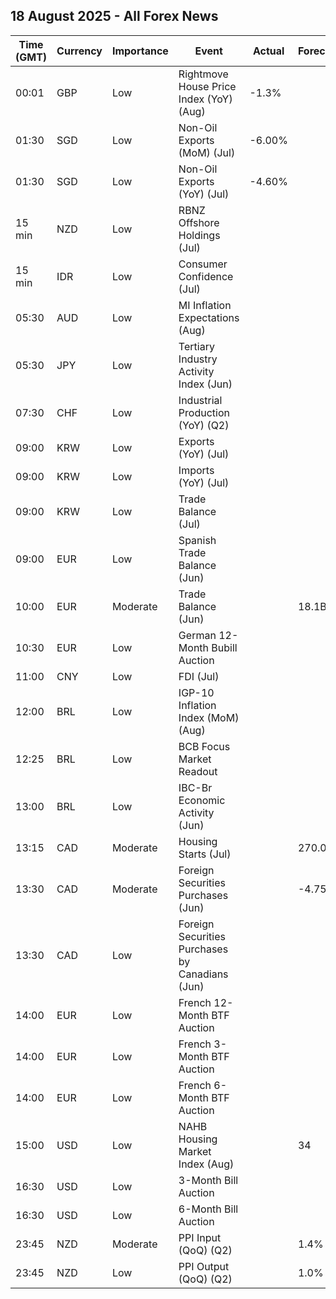 ## 18 August 2025 - All Forex News

| Time (GMT) | Currency | Importance | Event | Actual | Forecast | Previous |
|------|----------|------------|-------|--------|----------|----------|
| 00:01 | GBP | Low | Rightmove House Price Index (YoY) (Aug) | -1.3% |  | 0.1% |
| 01:30 | SGD | Low | Non-Oil Exports (MoM) (Jul) | -6.00% |  | 14.20% |
| 01:30 | SGD | Low | Non-Oil Exports (YoY) (Jul) | -4.60% |  | 12.90% |
| 15 min | NZD | Low | RBNZ Offshore Holdings (Jul) |  |  | 60.70% |
| 15 min | IDR | Low | Consumer Confidence (Jul) |  |  | 117.8 |
| 05:30 | AUD | Low | MI Inflation Expectations (Aug) |  |  | 4.7% |
| 05:30 | JPY | Low | Tertiary Industry Activity Index (Jun) |  |  | -1.10 |
| 07:30 | CHF | Low | Industrial Production (YoY) (Q2) |  |  | 8.50% |
| 09:00 | KRW | Low | Exports (YoY) (Jul) |  |  | 4.3% |
| 09:00 | KRW | Low | Imports (YoY) (Jul) |  |  | 3.3% |
| 09:00 | KRW | Low | Trade Balance (Jul) |  |  | 9.08B |
| 09:00 | EUR | Low | Spanish Trade Balance (Jun) |  |  | -2.54B |
| 10:00 | EUR | Moderate | Trade Balance (Jun) |  | 18.1B | 16.2B |
| 10:30 | EUR | Low | German 12-Month Bubill Auction |  |  | 1.798% |
| 11:00 | CNY | Low | FDI (Jul) |  |  | -15.20% |
| 12:00 | BRL | Low | IGP-10 Inflation Index (MoM) (Aug) |  |  | -1.7% |
| 12:25 | BRL | Low | BCB Focus Market Readout |  |  |  |
| 13:00 | BRL | Low | IBC-Br Economic Activity (Jun) |  |  | -0.70% |
| 13:15 | CAD | Moderate | Housing Starts (Jul) |  | 270.0K | 283.7K |
| 13:30 | CAD | Moderate | Foreign Securities Purchases (Jun) |  | -4.75B | -2.79B |
| 13:30 | CAD | Low | Foreign Securities Purchases by Canadians (Jun) |  |  | 13.370B |
| 14:00 | EUR | Low | French 12-Month BTF Auction |  |  | 1.973% |
| 14:00 | EUR | Low | French 3-Month BTF Auction |  |  | 1.952% |
| 14:00 | EUR | Low | French 6-Month BTF Auction |  |  | 1.971% |
| 15:00 | USD | Low | NAHB Housing Market Index (Aug) |  | 34 | 33 |
| 16:30 | USD | Low | 3-Month Bill Auction |  |  | 4.150% |
| 16:30 | USD | Low | 6-Month Bill Auction |  |  | 3.970% |
| 23:45 | NZD | Moderate | PPI Input (QoQ) (Q2) |  | 1.4% | 2.9% |
| 23:45 | NZD | Low | PPI Output (QoQ) (Q2) |  | 1.0% | 2.1% |
